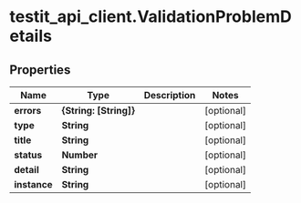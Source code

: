 # testit_api_client.ValidationProblemDetails

## Properties

Name | Type | Description | Notes
------------ | ------------- | ------------- | -------------
**errors** | **{String: [String]}** |  | [optional] 
**type** | **String** |  | [optional] 
**title** | **String** |  | [optional] 
**status** | **Number** |  | [optional] 
**detail** | **String** |  | [optional] 
**instance** | **String** |  | [optional] 


